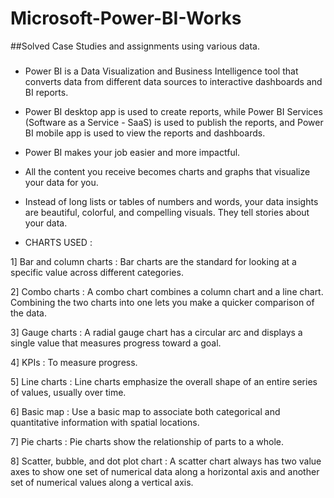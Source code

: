 # Microsoft-Power-BI-Works
##Solved Case Studies and assignments using various data.
###
- Power BI is a Data Visualization and Business Intelligence tool that converts data from different data sources to interactive dashboards and BI reports. 
- Power BI desktop app is used to create reports, while Power BI Services (Software as a Service - SaaS) is used to publish the reports, and Power BI mobile app is used to view 
  the reports and dashboards.
- Power BI makes your job easier and more impactful.
- All the content you receive becomes charts and graphs that visualize your data for you.
- Instead of long lists or tables of numbers and words, your data insights are beautiful, colorful, and compelling visuals. They tell stories about your data.

- CHARTS USED :

1] Bar and column charts : Bar charts are the standard for looking at a specific value across different categories.

2] Combo charts : A combo chart combines a column chart and a line chart. Combining the two charts into one lets you make a quicker comparison of the data.

3] Gauge charts : A radial gauge chart has a circular arc and displays a single value that measures progress toward a goal.

4] KPIs : To measure progress.

5] Line charts : Line charts emphasize the overall shape of an entire series of values, usually over time.

6] Basic map : Use a basic map to associate both categorical and quantitative information with spatial locations.

7] Pie charts : Pie charts show the relationship of parts to a whole.

8] Scatter, bubble, and dot plot chart : A scatter chart always has two value axes to show one set of numerical data along a horizontal axis and another set of numerical values along a vertical axis.
